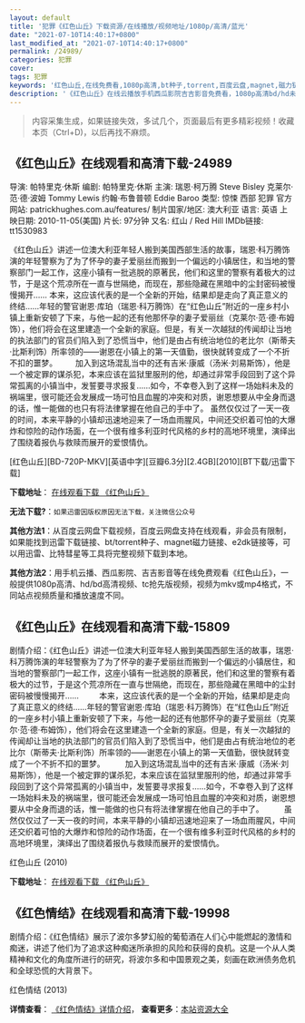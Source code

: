 ```yaml
---
layout: default
title: '犯罪《红色山丘》下载资源/在线播放/视频地址/1080p/高清/蓝光'
date: "2021-07-10T14:40:17+0800"
last_modified_at: "2021-07-10T14:40:17+0800"
permalink: /24989/
categories: 犯罪
cover:
tags: 犯罪
keywords: '红色山丘,在线免费看,1080p高清,bt种子,torrent,百度云盘,magnet,磁力链,迅雷下载资源'
description: '《红色山丘》在线云播放手机西瓜影院吉吉影音免费看，1080p高清bd/hd未删减完整版和tc抢先枪版，mkv/mp4格式，附带bt/torrent种子、magnet/磁力链、百度云盘、网盘资源迅雷下载链接'
---
```


>内容采集生成，如果链接失效，多试几个，页面最后有更多精彩视频！收藏本页（Ctrl+D)，以后再找不麻烦。


## 《红色山丘》在线观看和高清下载-24989

导演: 帕特里克·休斯 编剧: 帕特里克·休斯 主演: 瑞恩·柯万腾 Steve Bisley 克莱尔·范·德·波姆 Tommy Lewis 约翰·布鲁普顿 Eddie Baroo 类型: 惊悚 西部 犯罪 官方网站: patrickhughes.com.au/features/ 制片国家/地区: 澳大利亚 语言: 英语 上映日期: 2010-11-05(美国) 片长: 97分钟 又名: 红山 / Red Hill IMDb链接: tt1530983

《红色山丘》讲述一位澳大利亚年轻人搬到美国西部生活的故事，瑞恩·科万腾饰演的年轻警察为了为了怀孕的妻子爱丽丝而搬到一个偏远的小镇居住，和当地的警察部门一起工作，这座小镇有一批逃脱的原著民，他们和这里的警察有着极大的过节，于是这个荒凉所在一直与世隔绝，而现在，那些隐藏在黑暗中的尘封密码被慢慢揭开…… 本来，这应该代表的是一个全新的开始，结果却是走向了真正意义的终结……年轻的警官谢恩·库珀（瑞恩·科万腾饰）在“红色山丘”附近的一座乡村小镇上重新安顿了下来，与他一起的还有他那怀孕的妻子爱丽丝（克莱尔·范·德·布姆饰），他们将会在这里建造一个全新的家庭。但是，有关一次越狱的传闻却让当地的执法部门的官员们陷入到了恐慌当中，他们是由占有统治地位的老比尔（斯蒂夫·比斯利饰）所率领的——谢恩在小镇上的第一天值勤，很快就转变成了一个不折不扣的噩梦。 　　加入到这场混乱当中的还有吉米·康威（汤米·刘易斯饰），他是一个被定罪的谋杀犯，本来应该在监狱里服刑的他，却通过非常手段回到了这个异常孤离的小镇当中，发誓要寻求报复……如今，不幸卷入到了这样一场始料未及的祸端里，很可能还会发展成一场可怕且血腥的冲突和对质，谢恩想要从中全身而退的话，惟一能做的也只有将法律掌握在他自己的手中了。 虽然仅仅过了一天一夜的时间，本来平静的小镇却迅速地迎来了一场血雨腥风，中间还交织着可怕的大爆炸和惊险的动作场面，在一个很有维多利亚时代风格的乡村的高地环境里，演绎出了围绕着报仇与救赎而展开的爱恨情仇。


[红色山丘][BD-720P-MKV][英语中字][豆瓣6.3分][2.4GB][2010][BT下载/迅雷下载]

**下载地址**： [在线观看下载 《红色山丘》](https://www.btdx8.com/torrent/red_hill_2010.html) 


**无法下载?**：`如果迅雷因版权原因无法下载，关注微信公众号 `

**其他方法1**：从百度云网盘下载视频，百度云网盘支持在线观看，非会员有限制，如果能找到迅雷下载链接、bt/torrent种子、magnet磁力链接、e2dk链接等，可以用迅雷、比特彗星等工具将完整视频下载到本地。

**其他方法2**：用手机云播、西瓜影院、吉吉影音等在线免费观看《红色山丘》，一般提供1080p高清、hd/bd高清视频、tc抢先版视频，视频为mkv或mp4格式，不同站点视频质量和播放速度不同。


## 《红色山丘》在线观看和高清下载-15809

剧情介绍：《红色山丘》讲述一位澳大利亚年轻人搬到美国西部生活的故事，瑞恩·科万腾饰演的年轻警察为了为了怀孕的妻子爱丽丝而搬到一个偏远的小镇居住，和当地的警察部门一起工作，这座小镇有一批逃脱的原著民，他们和这里的警察有着极大的过节，于是这个荒凉所在一直与世隔绝，而现在，那些隐藏在黑暗中的尘封密码被慢慢揭开……  　　本来，这应该代表的是一个全新的开始，结果却是走向了真正意义的终结……年轻的警官谢恩·库珀（瑞恩·科万腾饰）在“红色山丘”附近的一座乡村小镇上重新安顿了下来，与他一起的还有他那怀孕的妻子爱丽丝（克莱尔·范·德·布姆饰），他们将会在这里建造一个全新的家庭。但是，有关一次越狱的传闻却让当地的执法部门的官员们陷入到了恐慌当中，他们是由占有统治地位的老比尔（斯蒂夫·比斯利饰）所率领的——谢恩在小镇上的第一天值勤，很快就转变成了一个不折不扣的噩梦。  　　加入到这场混乱当中的还有吉米·康威（汤米·刘易斯饰），他是一个被定罪的谋杀犯，本来应该在监狱里服刑的他，却通过非常手段回到了这个异常孤离的小镇当中，发誓要寻求报复……如今，不幸卷入到了这样一场始料未及的祸端里，很可能还会发展成一场可怕且血腥的冲突和对质，谢恩想要从中全身而退的话，惟一能做的也只有将法律掌握在他自己的手中了。  　　虽然仅仅过了一天一夜的时间，本来平静的小镇却迅速地迎来了一场血雨腥风，中间还交织着可怕的大爆炸和惊险的动作场面，在一个很有维多利亚时代风格的乡村的高地环境里，演绎出了围绕着报仇与救赎而展开的爱恨情仇。


红色山丘 (2010)

**下载地址**： [在线观看下载 《红色山丘》](https://www.btbtdy.me/btdy/dy4406.html) 


## 《红色情结》在线观看和高清下载-19998

剧情介绍：《红色情结》展示了波尔多梦幻般的葡萄酒在人们心中能燃起的激情和痴迷，讲述了他们为了追求这种痴迷所承担的风险和获得的良机。这是一个从人类精神和文化的角度所进行的研究，将波尔多和中国景观之美，刻画在欧洲债务危机和全球恐慌的大背景下。


红色情结 (2013)

**详情查看**： [《红色情结》详情介绍](/movie/19998/)， **查看更多**：[本站资源大全](/movie/t/all/)

